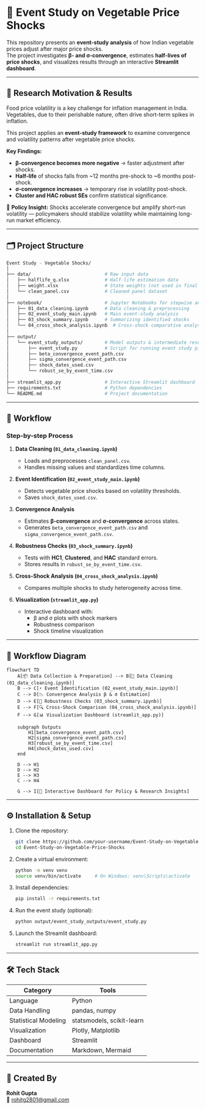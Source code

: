 # 🥦 Event Study on Vegetable Price Shocks

This repository presents an **event-study analysis** of how Indian vegetable prices adjust after major price shocks.  
The project investigates **β- and σ-convergence**, estimates **half-lives of price shocks**, and visualizes results through an interactive **Streamlit dashboard**.

---

## 🎯 Research Motivation & Results

Food price volatility is a key challenge for inflation management in India.  
Vegetables, due to their perishable nature, often drive short-term spikes in inflation.  

This project applies an **event-study framework** to examine convergence and volatility patterns after vegetable price shocks.

**Key Findings:**
- **β-convergence becomes more negative** → faster adjustment after shocks.  
- **Half-life** of shocks falls from ~12 months pre-shock to ~6 months post-shock.  
- **σ-convergence increases** → temporary rise in volatility post-shock.  
- **Cluster and HAC robust SEs** confirm statistical significance.  

📌 **Policy Insight:** Shocks accelerate convergence but amplify short-run volatility — policymakers should stabilize volatility while maintaining long-run market efficiency.

---

## 🗂️ Project Structure

```bash
Event Study - Vegetable Shocks/
│
├── data/                           # Raw input data
│   ├── halflife_q.xlsx             # Half-life estimation data
│   ├── weight.xlsx                 # State weights (not used in final version)
│   └── clean_panel.csv             # Cleaned panel dataset
│
├── notebook/                       # Jupyter Notebooks for stepwise analysis
│   ├── 01_data_cleaning.ipynb      # Data cleaning & preprocessing
│   ├── 02_event_study_main.ipynb   # Main event-study analysis
│   ├── 03_shock_summary.ipynb      # Summarizing identified shocks
│   └── 04_cross_shock_analysis.ipynb  # Cross-shock comparative analysis
│
├── output/
│   └── event_study_outputs/        # Model outputs & intermediate results
│       ├── event_study.py          # Script for running event study pipeline
│       ├── beta_convergence_event_path.csv
│       ├── sigma_convergence_event_path.csv
│       ├── shock_dates_used.csv
│       └── robust_se_by_event_time.csv
│
├── streamlit_app.py                # Interactive Streamlit dashboard
├── requirements.txt                # Python dependencies
└── README.md                       # Project documentation
```

---

## 🔄 Workflow  

### Step-by-step Process

1. **Data Cleaning (`01_data_cleaning.ipynb`)**  
   - Loads and preprocesses `clean_panel.csv`.  
   - Handles missing values and standardizes time columns.  

2. **Event Identification (`02_event_study_main.ipynb`)**  
   - Detects vegetable price shocks based on volatility thresholds.  
   - Saves `shock_dates_used.csv`.

3. **Convergence Analysis**  
   - Estimates **β-convergence** and **σ-convergence** across states.  
   - Generates `beta_convergence_event_path.csv` and `sigma_convergence_event_path.csv`.

4. **Robustness Checks (`03_shock_summary.ipynb`)**  
   - Tests with **HC1**, **Clustered**, and **HAC** standard errors.  
   - Stores results in `robust_se_by_event_time.csv`.

5. **Cross-Shock Analysis (`04_cross_shock_analysis.ipynb`)**  
   - Compares multiple shocks to study heterogeneity across time.  

6. **Visualization (`streamlit_app.py`)**  
   - Interactive dashboard with:
     - β and σ plots with shock markers  
     - Robustness comparison  
     - Shock timeline visualization  

---

## 🧭 Workflow Diagram

```mermaid
flowchart TD
    A[📦 Data Collection & Preparation] --> B[🧹 Data Cleaning (01_data_cleaning.ipynb)]
    B --> C[⚡ Event Identification (02_event_study_main.ipynb)]
    C --> D[📉 Convergence Analysis β & σ Estimation]
    D --> E[🧪 Robustness Checks (03_shock_summary.ipynb)]
    E --> F[🔍 Cross-Shock Comparison (04_cross_shock_analysis.ipynb)]
    F --> G[📊 Visualization Dashboard (streamlit_app.py)]

    subgraph Outputs
        H1[beta_convergence_event_path.csv]
        H2[sigma_convergence_event_path.csv]
        H3[robust_se_by_event_time.csv]
        H4[shock_dates_used.csv]
    end

    D --> H1
    D --> H2
    E --> H3
    C --> H4

    G --> I[🎯 Interactive Dashboard for Policy & Research Insights]
```

---

## ⚙️ Installation & Setup  

1. Clone the repository:  
   ```bash
   git clone https://github.com/your-username/Event-Study-on-Vegetable-Price-Shocks.git
   cd Event-Study-on-Vegetable-Price-Shocks
   ```

2. Create a virtual environment:  
   ```bash
   python -m venv venv
   source venv/bin/activate     # On Windows: venv\Scripts\activate
   ```

3. Install dependencies:  
   ```bash
   pip install -r requirements.txt
   ```

4. Run the event study (optional):  
   ```bash
   python output/event_study_outputs/event_study.py
   ```

5. Launch the Streamlit dashboard:  
   ```bash
   streamlit run streamlit_app.py
   ```

---

## 🛠️ Tech Stack  

| Category | Tools |
|-----------|--------|
| Language | Python |
| Data Handling | pandas, numpy |
| Statistical Modeling | statsmodels, scikit-learn |
| Visualization | Plotly, Matplotlib |
| Dashboard | Streamlit |
| Documentation | Markdown, Mermaid |

---

## 🧾 Created By  

**Rohit Gupta**  
📧 rohitg2801@gmail.com
